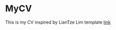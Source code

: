 # MyCV
This is my CV inspired by LianTze Lim template [link](https://www.overleaf.com/latex/templates/a-customised-curve-cv/mvmbhkwsnmwv)
